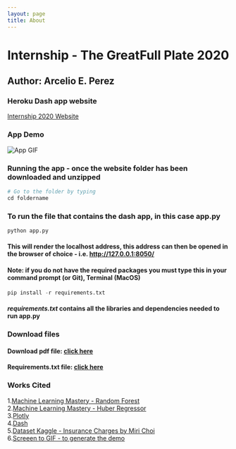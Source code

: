 ```yaml
---
layout: page 
title: About 
---
```

# Internship - The GreatFull Plate 2020  
## Author: Arcelio E. Perez  

### Heroku Dash app website  
[Internship 2020 Website](https://my-internship-app.herokuapp.com/) 

### App Demo 
![App GIF](demo/my-dash-app.gif)

### Running the app - once the website folder has been downloaded and unzipped  
```python 
# Go to the folder by typing 
cd foldername 
```  
### To run the file that contains the dash app, in this case **app.py**  
```python
python app.py
```  
#### This will render the localhost address, this address can then be opened in the browser of choice - i.e. http://127.0.0.1:8050/

#### **Note:** if you do not have the required packages you must type this in your command prompt (or Git), Terminal (MacOS)  
```python
pip install -r requirements.txt
```  
#### *requirements.txt* contains all the libraries and dependencies needed to run **app.py**  

### Download files    
#### Download pdf file: <a target = "_blank" href="source/InternshipSchedule.pdf"> click here </a>    
#### Requirements.txt file: <a href="source/requirements.txt" download> click here </a>     

### Works Cited  
1.[Machine Learning Mastery - Random Forest](https://machinelearningmastery.com/random-forest-ensemble-in-python/)  
2.[Machine Learning Mastery - Huber Regressor](https://machinelearningmastery.com/robust-regression-for-machine-learning-in-python/#:~:text=Regression%20is%20a%20modeling%20task,most%20successful%20being%20linear%20regression.)  
3.[Plotly](https://plotly.com/)  
4.[Dash](https://dash.plotly.com/)  
5.[Dataset Kaggle - Insurance Charges by Miri Choi](https://www.kaggle.com/mirichoi0218/insurance)  
6.[Screeen to GIF - to generate the demo](https://www.screentogif.com/)
